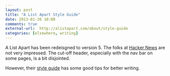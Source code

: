 ```yaml
---
layout: post  
title: "A List Apart Style Guide"  
date: 2013-01-26 10:00  
comments: true  
external-url:  http://alistapart.com/about/style-guide
categories: [elsewhere, writing] 
---
```


A List Apart has been redeisgned to version 5. The folks at [Hacker News][1] are not very impressed. The cut-off header, especially with the nav bar on some pages, is a bit disjointed.

However, their [style guide][2] has some good tips for better writing. 

[1]: http://news.ycombinator.com/item?id=5117356
[2]: http://alistapart.com/about/style-guide